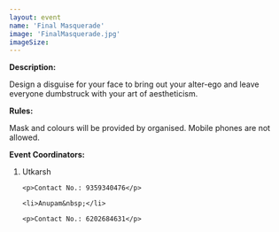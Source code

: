 ```yaml
---
layout: event
name: 'Final Masquerade'
image: 'FinalMasquerade.jpg'
imageSize:
---
```


<p><strong>Description: </strong></p>
<p>
	Design a disguise for your face to bring out your alter-ego and leave everyone dumbstruck with
	your art of aestheticism.
</p>

<p><strong>Rules: </strong></p>
<p>Mask and colours will be provided by organised. Mobile phones are not allowed.</p>

<p><strong>Event Coordinators:</strong></p>

<ol>
	<li>Utkarsh&nbsp;</li>

    <p>Contact No.: 9359340476</p>

    <li>Anupam&nbsp;</li>

    <p>Contact No.: 6202684631</p>

</ol>
